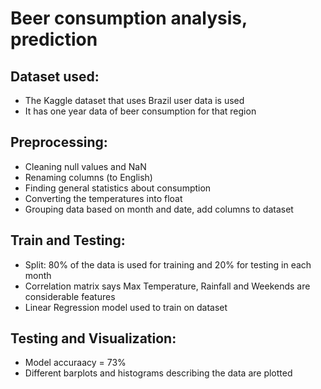 # Beer consumption analysis, prediction

## Dataset used:
* The Kaggle dataset that uses Brazil user data is used
* It has one year data of beer consumption for that region

## Preprocessing:
* Cleaning null values and NaN
* Renaming columns (to English)
* Finding general statistics about consumption
* Converting the temperatures into float
* Grouping data based on month and date, add columns to dataset

## Train and Testing:
* Split: 80% of the data is used for training and 20% for testing in each month
* Correlation matrix says Max Temperature, Rainfall and Weekends are considerable features
* Linear Regression model used to train on dataset

## Testing and Visualization:
* Model accuraacy = 73%
* Different barplots and histograms describing the data are plotted